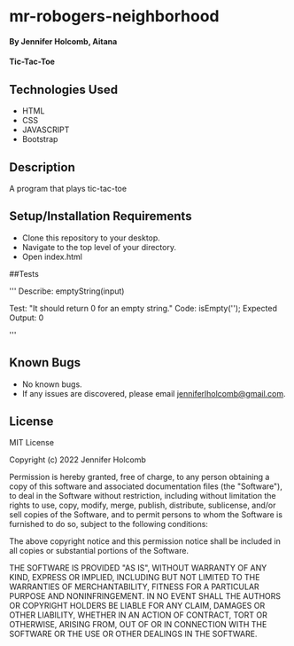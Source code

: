 # mr-robogers-neighborhood

#### By Jennifer Holcomb, Aitana 

#### Tic-Tac-Toe

## Technologies Used

* HTML
* CSS
* JAVASCRIPT
* Bootstrap

## Description

A program that plays tic-tac-toe

## Setup/Installation Requirements

* Clone this repository to your desktop.
* Navigate to the top level of your directory.
* Open index.html

##Tests

''' 
Describe: emptyString(input)

Test: "It should return 0 for an empty string."
Code: isEmpty('');
Expected Output: 0



'''

## Known Bugs
* No known bugs.
* If any issues are discovered, please email jenniferlholcomb@gmail.com.

## License

MIT License

Copyright (c) 2022 Jennifer Holcomb

Permission is hereby granted, free of charge, to any person obtaining a copy
of this software and associated documentation files (the "Software"), to deal
in the Software without restriction, including without limitation the rights
to use, copy, modify, merge, publish, distribute, sublicense, and/or sell
copies of the Software, and to permit persons to whom the Software is
furnished to do so, subject to the following conditions:

The above copyright notice and this permission notice shall be included in all
copies or substantial portions of the Software.

THE SOFTWARE IS PROVIDED "AS IS", WITHOUT WARRANTY OF ANY KIND, EXPRESS OR
IMPLIED, INCLUDING BUT NOT LIMITED TO THE WARRANTIES OF MERCHANTABILITY,
FITNESS FOR A PARTICULAR PURPOSE AND NONINFRINGEMENT. IN NO EVENT SHALL THE
AUTHORS OR COPYRIGHT HOLDERS BE LIABLE FOR ANY CLAIM, DAMAGES OR OTHER
LIABILITY, WHETHER IN AN ACTION OF CONTRACT, TORT OR OTHERWISE, ARISING FROM,
OUT OF OR IN CONNECTION WITH THE SOFTWARE OR THE USE OR OTHER DEALINGS IN THE
SOFTWARE.